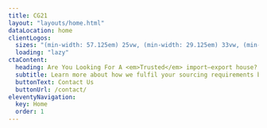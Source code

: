 ```yaml
---
title: CG21
layout: "layouts/home.html"
dataLocation: home
clientLogos:
  sizes: "(min-width: 57.125em) 25vw, (min-width: 29.125em) 33vw, (min-width: 20em) 50vw, 100vw"
  loading: "lazy"
ctaContent:
  heading: Are You Looking For A <em>Trusted</em> import–export house?
  subtitle: Learn more about how we fulfil your sourcing requirements by leveraging our presence at major gateway ports.
  buttonText: Contact Us
  buttonUrl: /contact/
eleventyNavigation:
  key: Home
  order: 1
---
```

